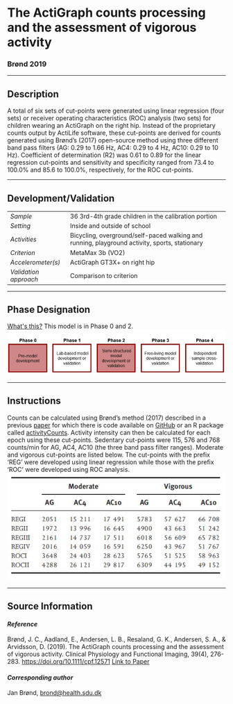 # The ActiGraph counts processing and the assessment of vigorous activity
### Brønd 2019
---

## Description
A total of six sets of cut-points were generated using linear regression (four sets) or receiver operating characteristics (ROC) analysis (two sets) for children wearing an ActiGraph on the right hip. Instead of the proprietary counts output by ActiLife software, these cut-points are derived for counts generated using Brønd’s (2017) open-source method using three different band pass filters (AG: 0.29 to 1.66 Hz, AC4: 0.29 to 4 Hz, AC10: 0.29 to 10 Hz). Coefficient of determination (R2) was 0.61 to 0.89 for the linear regression cut-points and sensitivity and specificity ranged from 73.4 to 100.0% and 85.6 to 100.0%, respectively, for the ROC cut-points.



---

## Development/Validation

|  |  |
| ------------- | ------------- |
| *Sample*  |36 3rd-4th grade children in the calibration portion |
| *Setting*  |Inside and outside of school |
| *Activities*  |Bicycling, overground/self-paced walking and running, playground activity, sports, stationary   |
| *Criterion* |MetaMax 3b (VO2)   |
| *Accelerometer(s)* | ActiGraph GT3X+ on right hip  |
| *Validation approach* |Comparison to criterion   |


---
## Phase Designation
[What's this?](https://github.com/clevengerkimberly/AccelerometerRepository/blob/a76916ebe2a6002b20cdc6ef39c889d62ce9d6ae/phase%20_images/phase.md)
This model is in Phase 0 and 2.
![image](https://github.com/clevengerkimberly/AccelerometerRepository/blob/4fa8603bf48897b6b7107bfbc98c66415300bd3d/phase%20_images/Phase0and2.JPG)

---
## Instructions
Counts can be calculated using Brønd’s method (2017) described in a previous [paper](https://www.ncbi.nlm.nih.gov/pubmed/28604558) for which there is code available on [GitHub](https://github.com/jbrond/ActigraphCounts) or an R package called [activityCounts](https://cran.r-project.org/web/packages/activityCounts/vignettes/activityCounts.html). Activity intensity can then be calculated for each epoch using these cut-points. Sedentary cut-points were 115, 576 and 768 counts/min for AG, AC4, AC10 (the three band pass filter ranges). Moderate and vigorous cut-points are listed below. The cut-points with the prefix ‘REG’ were developed using linear regression while those with the prefix ‘ROC’ were developed using ROC analysis.
![image](https://github.com/clevengerkimberly/AccelerometerRepository/blob/5456c782169d691b95cf3ef049855e8b5aeee3a7/Br%C3%B8nd2019/Brond.JPG)

---
## Source Information
#### *Reference*
Brønd, J. C., Aadland, E., Andersen, L. B., Resaland, G. K., Andersen, S. A., & Arvidsson, D. (2019). The ActiGraph counts processing and the assessment of vigorous activity. Clinical Physiology and Functional Imaging, 39(4), 276-283. https://doi.org/10.1111/cpf.12571 [Link to Paper](https://github.com/clevengerkimberly/AccelerometerRepository/blob/5456c782169d691b95cf3ef049855e8b5aeee3a7/Br%C3%B8nd2019/Brond.pdf)



#### *Corresponding author*
Jan Brønd, brond@health.sdu.dk
